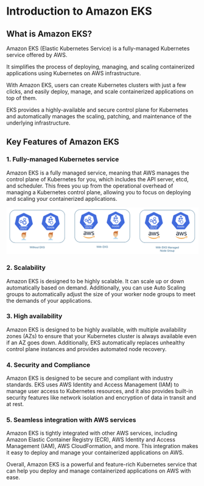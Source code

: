# Introduction to Amazon EKS

## What is Amazon EKS?

Amazon EKS (Elastic Kubernetes Service) is a fully-managed Kubernetes service offered by AWS.

It simplifies the process of deploying, managing, and scaling containerized applications using Kubernetes on AWS infrastructure.

With Amazon EKS, users can create Kubernetes clusters with just a few clicks, and easily deploy, manage, and scale containerized applications on top of them.

EKS provides a highly-available and secure control plane for Kubernetes and automatically manages the scaling, patching, and maintenance of the underlying infrastructure.


## Key Features of Amazon EKS

### 1. Fully-managed Kubernetes service

Amazon EKS is a fully managed service, meaning that AWS manages the control plane of Kubernetes for you, which includes the API server, etcd, and scheduler. This frees you up from the operational overhead of managing a Kubernetes control plane, allowing you to focus on deploying and scaling your containerized applications.

<p align="center">
    <img src="../../../assets/eks-course-images/eks-overview-and-architecture/k8s-with-and-without-eks.png" alt="Kubernetes management with and without EKS" />
</p>

### 2. Scalability

Amazon EKS is designed to be highly scalable. It can scale up or down automatically based on demand. Additionally, you can use Auto Scaling groups to automatically adjust the size of your worker node groups to meet the demands of your applications.

### 3. High availability

Amazon EKS is designed to be highly available, with multiple availability zones (AZs) to ensure that your Kubernetes cluster is always available even if an AZ goes down. Additionally, EKS automatically replaces unhealthy control plane instances and provides automated node recovery.

### 4. Security and Compliance

Amazon EKS is designed to be secure and compliant with industry standards. EKS uses AWS Identity and Access Management (IAM) to manage user access to Kubernetes resources, and it also provides built-in security features like network isolation and encryption of data in transit and at rest.

### 5. Seamless integration with AWS services

Amazon EKS is tightly integrated with other AWS services, including Amazon Elastic Container Registry (ECR), AWS Identity and Access Management (IAM), AWS CloudFormation, and more. This integration makes it easy to deploy and manage your containerized applications on AWS.


Overall, Amazon EKS is a powerful and feature-rich Kubernetes service that can help you deploy and manage containerized applications on AWS with ease.